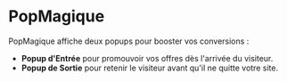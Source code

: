 # PopMagique

PopMagique affiche deux popups pour booster vos conversions :

* **Popup d'Entrée** pour promouvoir vos offres dès l'arrivée du visiteur.
* **Popup de Sortie** pour retenir le visiteur avant qu'il ne quitte votre site.
